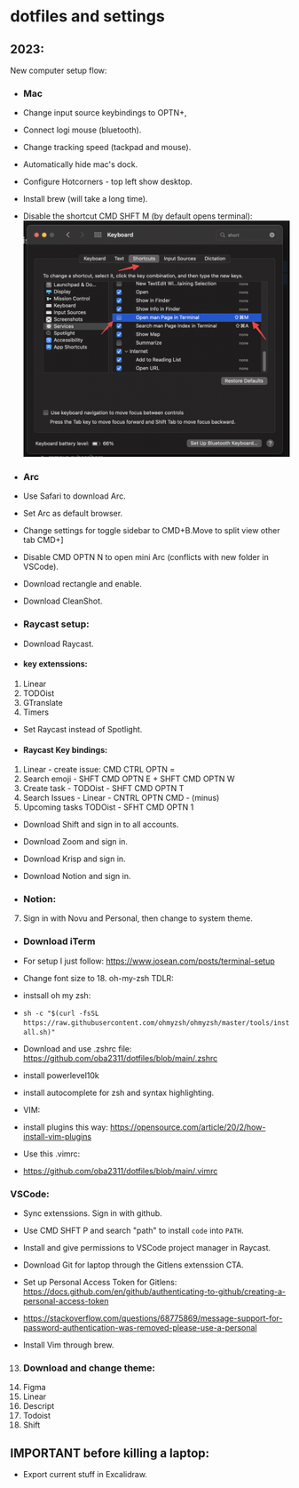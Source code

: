 # dotfiles and settings

## 2023:

New computer setup flow:

- ### Mac
- Change input source keybindings to OPTN+,
- Connect logi mouse (bluetooth).
- Change tracking speed (tackpad and mouse).
- Automatically hide mac's dock.
- Configure Hotcorners - top left show desktop.
- Install brew (will take a long time).
- Disable the shortcut CMD SHFT M (by default opens terminal):
  ![disable the Mac's default shortcut](disableMacTerminalShortcut.png)

- ### Arc
- Use Safari to download Arc.
- Set Arc as default browser.
- Change settings for toggle sidebar to CMD+B.Move to split view other tab CMD+]
- Disable CMD OPTN N to open mini Arc (conflicts with new folder in VSCode).

- Download rectangle and enable.

- Download CleanShot.

- ### Raycast setup:
- Download Raycast.
- #### key extenssions:

1. Linear
2. TODOist
3. GTranslate
4. Timers

- Set Raycast instead of Spotlight.
- #### Raycast Key bindings:

1. Linear - create issue: CMD CTRL OPTN =
2. Search emoji - SHFT CMD OPTN E + SHFT CMD OPTN W
3. Create task - TODOist - SHFT CMD OPTN T
4. Search Issues - Linear - CNTRL OPTN CMD - (minus)
5. Upcoming tasks TODOist - SFHT CMD OPTN 1

- Download Shift and sign in to all accounts.

- Download Zoom and sign in.

- Download Krisp and sign in.

- Download Notion and sign in.

- ### Notion:

7. Sign in with Novu and Personal, then change to system theme.

- ### Download iTerm
- For setup I just follow: https://www.josean.com/posts/terminal-setup
- Change font size to 18.
  oh-my-zsh TDLR:
- instsall oh my zsh:
- `sh -c "$(curl -fsSL https://raw.githubusercontent.com/ohmyzsh/ohmyzsh/master/tools/install.sh)"`
- Download and use .zshrc file:
  https://github.com/oba2311/dotfiles/blob/main/.zshrc

- install powerlevel10k
- install autocomplete for zsh and syntax highlighting.

- VIM:
- install plugins this way: https://opensource.com/article/20/2/how-install-vim-plugins

- Use this .vimrc:
- https://github.com/oba2311/dotfiles/blob/main/.vimrc

### VSCode:

- Sync extenssions. Sign in with github.
- Use CMD SHFT P and search "path" to install `code` into `PATH`.
- Install and give permissions to VSCode project manager in Raycast.
- Download Git for laptop through the Gitlens extenssion CTA.
- Set up Personal Access Token for Gitlens: https://docs.github.com/en/github/authenticating-to-github/creating-a-personal-access-token
- https://stackoverflow.com/questions/68775869/message-support-for-password-authentication-was-removed-please-use-a-personal

- Install Vim through brew.

13. ### Download and change theme:
14. Figma
15. Linear
16. Descript
17. Todoist
18. Shift

## IMPORTANT before killing a laptop:

- Export current stuff in Excalidraw.
